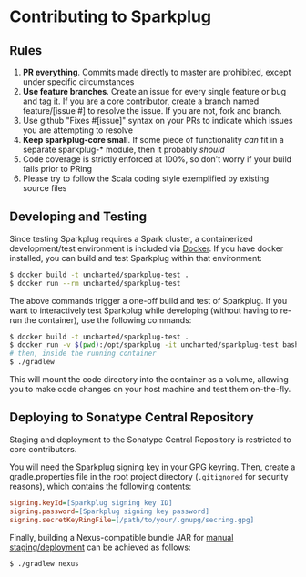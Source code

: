 # Contributing to Sparkplug

## Rules

1. **PR everything**. Commits made directly to master are prohibited, except under specific circumstances
1. **Use feature branches**. Create an issue for every single feature or bug and tag it. If you are a core contributor, create a branch named feature/[issue #] to resolve the issue. If you are not, fork and branch.
1. Use github "Fixes #[issue]" syntax on your PRs to indicate which issues you are attempting to resolve
1. **Keep sparkplug-core small**. If some piece of functionality *can* fit in a separate sparkplug-* module, then it probably *should*
1. Code coverage is strictly enforced at 100%, so don't worry if your build fails prior to PRing
1. Please try to follow the Scala coding style exemplified by existing source files

## Developing and Testing

Since testing Sparkplug requires a Spark cluster, a containerized development/test environment is included via [Docker](https://www.docker.com/). If you have docker installed, you can build and test Sparkplug within that environment:

```bash
$ docker build -t uncharted/sparkplug-test .
$ docker run --rm uncharted/sparkplug-test
```

The above commands trigger a one-off build and test of Sparkplug. If you want to interactively test Sparkplug while developing (without having to re-run the container), use the following commands:

```bash
$ docker build -t uncharted/sparkplug-test .
$ docker run -v $(pwd):/opt/sparkplug -it uncharted/sparkplug-test bash
# then, inside the running container
$ ./gradlew
```

This will mount the code directory into the container as a volume, allowing you to make code changes on your host machine and test them on-the-fly.

## Deploying to Sonatype Central Repository

Staging and deployment to the Sonatype Central Repository is restricted to core contributors.

You will need the Sparkplug signing key in your GPG keyring. Then, create a gradle.properties file in the root project directory (`.gitignored` for security reasons), which contains the following contents:

```ini
signing.keyId=[Sparkplug signing key ID]
signing.password=[Sparkplug signing key password]
signing.secretKeyRingFile=[/path/to/your/.gnupg/secring.gpg]
```

Finally, building a Nexus-compatible bundle JAR for [manual staging/deployment](http://central.sonatype.org/pages/manual-staging-bundle-creation-and-deployment.html) can be achieved as follows:

```bash
$ ./gradlew nexus
```
